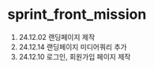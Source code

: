 # sprint_front_mission

1. 24.12.02 랜딩페이지 제작
2. 24.12.14 랜딩페이지 미디어쿼리 추가
3. 24.12.10 로그인, 회원가입 페이지 제작